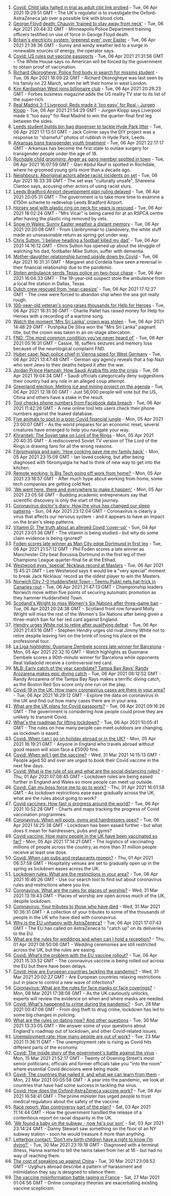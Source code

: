 1. [Covid: Child jabs halted in trial as adult clot link probed](https://www.bbc.co.uk/news/health-56656356) - Tue, 06 Apr 2021 19:29:51 GMT - The UK's regulator is to investigate the Oxford-AstraZeneca jab over a possible link with blood clots.
2. [George Floyd death: Chauvin 'trained to stay away from neck'](https://www.bbc.co.uk/news/world-us-canada-56653065) - Tue, 06 Apr 2021 20:44:32 GMT - Minneapolis Police Department training officers testified on use of force in George Floyd death.
3. [Britain's electricity system 'greenest ever' over Easter](https://www.bbc.co.uk/news/uk-56657299) - Tue, 06 Apr 2021 21:38:36 GMT - Sunny and windy weather led to a surge in renewable sources of energy, the operator says.
4. [Covid: US rules out vaccine passports](https://www.bbc.co.uk/news/world-us-canada-56657194) - Tue, 06 Apr 2021 21:31:56 GMT - The White House says no American will be forced by the government to obtain proof of vaccination.
5. [Richard Okorogheye: Police find body in search for missing student](https://www.bbc.co.uk/news/uk-56641583) - Tue, 06 Apr 2021 18:09:22 GMT - Richard Okorogheye was last seen by his family on 22 March, when he left their home in west London.
6. [Kim Kardashian West joins billionaire club](https://www.bbc.co.uk/news/world-us-canada-56657188) - Tue, 06 Apr 2021 20:28:23 GMT - Forbes business magazine adds the US reality TV star to its list of the super-rich.
7. [Real Madrid 3-1 Liverpool: Reds made it 'too easy' for Real - Jurgen Klopp](https://www.bbc.co.uk/sport/football/56641937) - Tue, 06 Apr 2021 21:54:29 GMT - Jurgen Klopp says Liverpool made it "too easy" for Real Madrid to win the quarter-final first leg between the sides.
8. [Leeds student builds bin bag dispenser to tackle Hyde Park litter](https://www.bbc.co.uk/news/uk-england-leeds-56654705) - Tue, 06 Apr 2021 17:13:51 GMT - Jack Colmer says the DIY project was a response to "shameful" photos of rubbish in Hyde Park, Leeds.
9. [Arkansas bans transgender youth treatment](https://www.bbc.co.uk/news/world-us-canada-56657625) - Tue, 06 Apr 2021 22:17:17 GMT - Arkansas has become the first state to outlaw surgery for transgender people under the age of 18.
10. [Rochdale child grooming: Anger as gang member spotted in town](https://www.bbc.co.uk/news/uk-england-manchester-56650674) - Tue, 06 Apr 2021 16:07:59 GMT - Qari Abdul Rauf is spotted in Rochdale, where he groomed young girls more than a decade ago.
11. [Neighbours: Aboriginal actors allege racist incidents on set](https://www.bbc.co.uk/news/world-australia-56652191) - Tue, 06 Apr 2021 16:33:39 GMT - The set was "culturally unsafe", Shareena Clanton says, accusing other actors of using racist slurs.
12. [Leeds Bradford Airport development plan ruling delayed](https://www.bbc.co.uk/news/uk-england-leeds-56657023) - Tue, 06 Apr 2021 20:05:31 GMT - The government is to take more time to examine a £150m scheme to redevelop Leeds Bradford Airport.
13. [Horsey seal with plastic ring on neck for years is rescued](https://www.bbc.co.uk/news/uk-england-norfolk-56654670) - Tue, 06 Apr 2021 18:02:24 GMT - "Mrs Vicar" is being cared for at an RSPCA centre after having the plastic ring removed by vets.
14. [Snow in Wales: Sunny Easter weather a distant memory](https://www.bbc.co.uk/news/uk-wales-56656786) - Tue, 06 Apr 2021 20:20:08 GMT - From Llanbrynmair to Llandovery, the white stuff made an unseasonable return as spring got under way.
15. [Chris Sutton: 'I believe heading a football killed my dad'](https://www.bbc.co.uk/sport/av/football/56651464) - Tue, 06 Apr 2021 14:16:12 GMT - Chris Sutton has opened up about the struggle of watching his dad, footballer Mike Sutton, suffer with dementia.
16. [Mother-daughter relationship turned upside down by Covid](https://www.bbc.co.uk/news/business-56651554) - Tue, 06 Apr 2021 16:31:31 GMT - Margaret and Cordelia have seen a reversal in their financial relationship due to the pandemic.
17. [Stolen ambulance sends Texas police on two-hour chase](https://www.bbc.co.uk/news/world-us-canada-56654800) - Tue, 06 Apr 2021 16:04:33 GMT - The 19-year-old suspect stole the ambulance from a local fire station in Dallas, Texas.
18. [Dutch crew rescued from 'near-capsize'](https://www.bbc.co.uk/news/world-europe-56655756) - Tue, 06 Apr 2021 17:12:27 GMT - The crew were forced to abandon ship when the sea got really rough.
19. [100-year-old veteran's song raises thousands for Help for Heroes](https://www.bbc.co.uk/news/uk-56653075) - Tue, 06 Apr 2021 18:31:36 GMT - Charlie Pallet has raised money for Help for Heroes with a recording of a wartime song.
20. [Watch the moment 'Mrs Sri Lanka' crown was stolen](https://www.bbc.co.uk/news/uk-56651585) - Tue, 06 Apr 2021 14:48:29 GMT - Pushpika De Silva won the "Mrs Sri Lanka" pageant title, but the crown was taken in an on-stage altercation.
21. [FND: ‘The most common condition you’ve never heard of’](https://www.bbc.co.uk/news/uk-england-leeds-56609351) - Tue, 06 Apr 2021 05:16:31 GMT - Cassie, 18, suffers seizures and memory loss because of the neurological complaint FND.
22. [Huber case: Nazi police chief in Vienna spied for West Germany](https://www.bbc.co.uk/news/world-europe-56649935) - Tue, 06 Apr 2021 13:47:48 GMT - German spy agency reveals that a top Nazi who sent Jews to their deaths helped it after the war.
23. [Jordan Prince Hamzah: How Saudi Arabia fits into the crisis](https://www.bbc.co.uk/news/world-middle-east-56654108) - Tue, 06 Apr 2021 19:04:34 GMT - Saudi officials categorically deny suggestions their country had any role in an alleged coup attempt.
24. [Greenland election: Melting ice and mining project on the agenda](https://www.bbc.co.uk/news/world-europe-56643429) - Tue, 06 Apr 2021 12:18:00 GMT - Just 56,000 people will vote but the US, China and others have a stake in the result.
25. [Tool checks phone numbers from Facebook data breach](https://www.bbc.co.uk/news/technology-56650387) - Tue, 06 Apr 2021 11:42:26 GMT - A new online tool lets users check their phone numbers against the leaked database.
26. [Five animals to spot in a post-Covid financial jungle](https://www.bbc.co.uk/news/business-56484986) - Mon, 05 Apr 2021 23:00:07 GMT - As the world prepares for an economic reset, several creatures have emerged to help you navigate your way.
27. [Khraniteli: The Soviet take on Lord of the Rings](https://www.bbc.co.uk/news/world-europe-56641258) - Mon, 05 Apr 2021 20:40:35 GMT - A rediscovered Soviet TV version of The Lord of the Rings is drawing fans for all the wrong reasons.
28. [Fibromyalgia and pain: 'How cooking gave me my family back'](https://www.bbc.co.uk/news/disability-56536589) - Mon, 05 Apr 2021 23:15:09 GMT - Ian loved cooking, but after being diagnosed with fibromyalgia he had to think of new way to get into the kitchen.
29. [Remote working: Is Big Tech going off work from home?](https://www.bbc.co.uk/news/technology-56614285) - Mon, 05 Apr 2021 23:18:57 GMT - After much hype about working from home, some tech companies are getting cold feet.
30. ['We went here, there and everywhere to make it happen'](https://www.bbc.co.uk/news/business-56397086) - Mon, 05 Apr 2021 23:05:58 GMT - Budding academic entrepreneurs say that scientific discovery is only the start of the journey.
31. [Coronavirus doctor's diary: How the virus has changed our sleep patterns](https://www.bbc.co.uk/news/health-56618649) - Sun, 04 Apr 2021 23:12:04 GMT - Coronavirus is clearly a virus that affects our nervous system - and it appears to have an impact on the brain's sleep patterns.
32. [Vitamin D: The truth about an alleged Covid ‘cover-up’](https://www.bbc.co.uk/news/health-56180921) - Sun, 04 Apr 2021 23:01:36 GMT - The vitamin is being studied - but why do some claim evidence is being ignored?
33. [Foden scores late winner as Man City edge Dortmund in first leg](https://www.bbc.co.uk/sport/football/56641944) - Tue, 06 Apr 2021 21:57:12 GMT - Phil Foden scores a late winner as Manchester City beat Borussia Dortmund in the first leg of their Champions League quarter-final tie at the Etihad.
34. [Westwood eyes 'special' Nicklaus record at Masters](https://www.bbc.co.uk/sport/golf/56652753) - Tue, 06 Apr 2021 15:45:21 GMT - Lee Westwood says it would be a "very special" moment to break Jack Nicklaus' record as the oldest player to win the Masters.
35. [Norwich City 7-0 Huddersfield Town - Teemu Pukki nets hat-trick in Canaries rout](https://www.bbc.co.uk/sport/football/56572883) - Tue, 06 Apr 2021 21:47:13 GMT - Championship leaders Norwich move within five points of securing automatic promotion as they hammer Huddersfield Town.
36. [Scotland's Wright to miss Women's Six Nations after three-game ban](https://www.bbc.co.uk/sport/rugby-union/56657270) - Tue, 06 Apr 2021 20:24:38 GMT - Scotland front row forward Molly Wright will miss the rest of the Women's Six Nations after being given a three-match ban for her red card against England.
37. [Hendry urges White not to retire after qualifying defeat](https://www.bbc.co.uk/sport/snooker/56654344) - Tue, 06 Apr 2021 21:43:16 GMT - Stephen Hendry urges old rival Jimmy White not to retire despite leaving him on the brink of losing his place on the professional tour.
38. [La Liga highlights: Ousmane Dembele scores late winner for Barcelona](https://www.bbc.co.uk/sport/av/football/56644951) - Mon, 05 Apr 2021 22:32:10 GMT - Watch highlights as Ousmane Dembele scores a 90th-minute winner for Barcelona while opponents Real Valladolid receive a controversial red card.
39. [MLB: Early catch of the year candidate? Tampa Bay Rays' Randy Arozarena makes epic diving catch](https://www.bbc.co.uk/sport/av/baseball/56647959) - Tue, 06 Apr 2021 08:12:52 GMT - Randy Arozarena of the Tampa Bay Rays makes a terrific diving catch, as the Boston Red Sox score only one run on the play.
40. [Covid-19 in the UK: How many coronavirus cases are there in your area?](https://www.bbc.co.uk/news/uk-51768274) - Tue, 06 Apr 2021 16:29:12 GMT - Explore the data on coronavirus in the UK and find out how many cases there are in your area.
41. [What are the UK plans for Covid passports?](https://www.bbc.co.uk/news/explainers-55718553) - Tue, 06 Apr 2021 09:16:26 GMT - The government is considering how people could prove they are unlikely to transmit Covid.
42. [What's the roadmap for lifting lockdown?](https://www.bbc.co.uk/news/explainers-52530518) - Tue, 06 Apr 2021 10:05:41 GMT - The rules on how many people can meet outdoors are changing, as lockdown is eased.
43. [Covid: When can I go on holiday abroad or in the UK?](https://www.bbc.co.uk/news/explainers-52646738) - Mon, 05 Apr 2021 16:19:21 GMT - Anyone in England who travels abroad without good reason will soon face a £5000 fine.
44. [Covid: When will I get the vaccine?](https://www.bbc.co.uk/news/health-55045639) - Wed, 31 Mar 2021 14:15:13 GMT - People aged 50 and over are urged to book their Covid vaccine in the next few days.
45. [Covid: What is the rule of six and what are the social distancing rules?](https://www.bbc.co.uk/news/uk-51506729) - Thu, 01 Apr 2021 07:06:45 GMT - Lockdown rules are being eased further in England and Wales so more people can meet up outside.
46. [Covid: Can my boss force me to go to work?](https://www.bbc.co.uk/news/business-52567567) - Thu, 01 Apr 2021 16:01:58 GMT - As lockdown restrictions ease ease gradually across the UK, what are the rules about going to work?
47. [Covid vaccines: How fast is progress around the world?](https://www.bbc.co.uk/news/world-56237778) - Tue, 06 Apr 2021 10:52:28 GMT - Charts and maps tracking the progress of Covid vaccination programmes.
48. [Coronavirus: When will pools, gyms and hairdressers open?](https://www.bbc.co.uk/news/explainers-53349989) - Tue, 06 Apr 2021 14:25:38 GMT - Lockdown has been eased further - but what does it mean for hairdressers, pubs and gyms?
49. [Covid vaccine: How many people in the UK have been vaccinated so far?](https://www.bbc.co.uk/news/health-55274833) - Mon, 05 Apr 2021 17:14:21 GMT - The logistics of vaccinating millions of people across the country, as more than 31 million people receive at least one dose.
50. [Covid: When can pubs and restaurants reopen?](https://www.bbc.co.uk/news/business-52977388) - Thu, 01 Apr 2021 06:37:58 GMT - Hospitality venues are set to gradually open up in the spring as lockdown eases across the UK.
51. [Lockdown rules: What are the restrictions in your area?](https://www.bbc.co.uk/news/uk-54373904) - Tue, 06 Apr 2021 16:46:26 GMT - Use our search tool to find out about coronavirus rules and restrictions where you live.
52. [Coronavirus: What are the rules for places of worship?](https://www.bbc.co.uk/news/explainers-53219921) - Wed, 31 Mar 2021 13:19:43 GMT - Places of worship are open across much of the UK, despite lockdown.
53. [Coronavirus: Your tributes to those who have died](https://www.bbc.co.uk/news/uk-52676411) - Wed, 31 Mar 2021 10:36:31 GMT - A collection of your tributes to some of the thousands of people in the UK who have died with coronavirus.
54. [Why is the EU unhappy with AstraZeneca?](https://www.bbc.co.uk/news/56483766) - Tue, 06 Apr 2021 17:07:43 GMT - The EU has called on AstraZeneca to "catch up" on its deliveries to the EU.
55. [What are the rules for weddings and when can I hold a reception?](https://www.bbc.co.uk/news/explainers-52811509) - Thu, 01 Apr 2021 08:50:06 GMT - Wedding ceremonies are still restricted across the UK, but the rules are easing.
56. [Covid: What’s the problem with the EU vaccine rollout?](https://www.bbc.co.uk/news/explainers-52380823) - Tue, 06 Apr 2021 15:33:52 GMT - The coronavirus vaccine is being rolled out across the EU but there have been delays.
57. [Covid: How are European countries tackling the pandemic?](https://www.bbc.co.uk/news/explainers-53640249) - Wed, 31 Mar 2021 20:02:27 GMT - Are European countries relaxing restrictions put in place to control a new wave of infections?
58. [Coronavirus: What are the rules for face masks or face coverings?](https://www.bbc.co.uk/news/health-51205344) - Mon, 08 Mar 2021 17:38:08 GMT - As the UK cautiously unlocks, experts will review the evidence on when and where masks are needed.
59. [Covid: What's happened to crime during the pandemic?](https://www.bbc.co.uk/news/56463680) - Sun, 28 Mar 2021 00:47:08 GMT - From dog theft to drug crime, lockdown has led to some big changes in policing.
60. [What are the rules on dating now? And other questions](https://www.bbc.co.uk/news/world-asia-china-51176409) - Tue, 30 Mar 2021 13:33:05 GMT - We answer some of your questions about England's roadmap out of lockdown, and other Covid-related issues.
61. [Unemployment rate: How many people are out of work?](https://www.bbc.co.uk/news/business-52660591) - Tue, 23 Mar 2021 11:36:11 GMT - The unemployment rate is rising as Covid hits different parts of the economy.
62. [Covid: The inside story of the government's battle against the virus](https://www.bbc.co.uk/news/uk-politics-56361599) - Mon, 15 Mar 2021 21:52:17 GMT - Twenty of Downing Street's most senior politicians, officials and former officials take you "into the room" where essential Covid decisions were being made.
63. [Covid: The countries that nailed it, and what we can learn from them](https://www.bbc.co.uk/news/uk-56455030) - Mon, 22 Mar 2021 00:05:58 GMT - A year into the pandemic, we look at countries that have had some success in tackling the virus.
64. [Covid: How does the Oxford-AstraZeneca vaccine work?](https://www.bbc.co.uk/news/health-55302595) - Tue, 06 Apr 2021 16:58:41 GMT - The prime minister has urged people to trust medical regulators about the safety of the vaccine.
65. [Race report: Was controversy part of the plan?](https://www.bbc.co.uk/news/uk-politics-56578839) - Sat, 03 Apr 2021 11:14:44 GMT - How the government handled the release of a contentious report on racial disparity in the UK.
66. ['We found a baby on the subway - now he's our son'](https://www.bbc.co.uk/news/stories-56409764) - Sat, 03 Apr 2021 23:14:24 GMT - Danny Stewart saw something on the floor of an NY subway station - soon he would treasure it more than anything.
67. [Letterbox contact: ‘Don’t my birth children have a right to know I’m dying?'](https://www.bbc.co.uk/news/stories-56576285) - Tue, 30 Mar 2021 23:19:18 GMT - Diagnosed with a terminal illness, Hanna wanted to tell the twins taken from her at 16 - but had no way of reaching them.
68. [The cost of speaking up against China](https://www.bbc.co.uk/news/world-asia-china-56563449) - Tue, 30 Mar 2021 23:08:52 GMT - Uyghurs abroad describe a pattern of harassment and intimidation they say is designed to silence them.
69. [The vaccine misinformation battle raging in France](https://www.bbc.co.uk/news/blogs-trending-56526265) - Sat, 27 Mar 2021 01:04:56 GMT - Online conspiracy theories are exacerbating existing vaccine scepticism.
